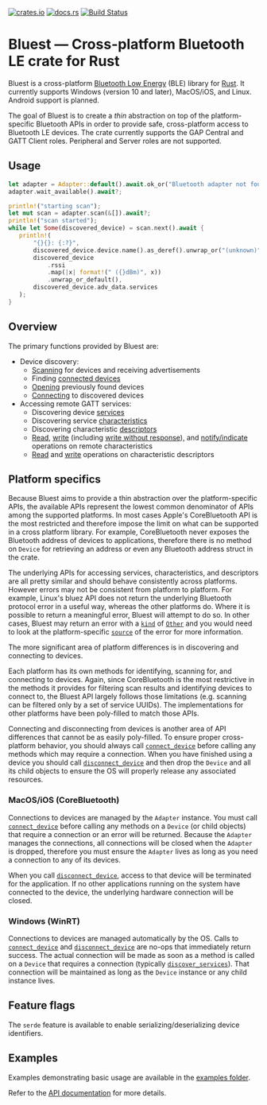 [![crates.io][crates-badge]][crates-url] [![docs.rs][docs-badge]][docs-url]
[![Build Status][actions-badge]][actions-url]

[crates-badge]: https://img.shields.io/crates/v/bluest
[crates-url]: https://crates.io/crates/bluest
[docs-badge]: https://docs.rs/bluest/badge.svg
[docs-url]: https://docs.rs/bluest
[actions-badge]: https://github.com/alexmoon/bluest/workflows/CI/badge.svg
[actions-url]: https://github.com/alexmoon/bluest/actions?query=workflow%3ACI+branch%3Amain

# Bluest — Cross-platform Bluetooth LE crate for Rust

<!-- cargo-rdme start -->

Bluest is a cross-platform [Bluetooth Low Energy] (BLE) library for [Rust]. It currently supports Windows (version
10 and later), MacOS/iOS, and Linux. Android support is planned.

The goal of Bluest is to create a *thin* abstraction on top of the platform-specific Bluetooth APIs in order to
provide safe, cross-platform access to Bluetooth LE devices. The crate currently supports the GAP Central and
GATT Client roles. Peripheral and Server roles are not supported.

[Rust]: https://www.rust-lang.org/
[Bluetooth Low Energy]: https://www.bluetooth.com/specifications/specs/

## Usage

```rust
let adapter = Adapter::default().await.ok_or("Bluetooth adapter not found")?;
adapter.wait_available().await?;

println!("starting scan");
let mut scan = adapter.scan(&[]).await?;
println!("scan started");
while let Some(discovered_device) = scan.next().await {
   println!(
       "{}{}: {:?}",
       discovered_device.device.name().as_deref().unwrap_or("(unknown)"),
       discovered_device
           .rssi
           .map(|x| format!(" ({}dBm)", x))
           .unwrap_or_default(),
       discovered_device.adv_data.services
   );
}
```

## Overview

The primary functions provided by Bluest are:

- Device discovery:
  - [Scanning][Adapter::scan] for devices and receiving advertisements
  - Finding [connected devices][Adapter::connected_devices]
  - [Opening][Adapter::open_device] previously found devices
  - [Connecting][Adapter::connect_device] to discovered devices
- Accessing remote GATT services:
  - Discovering device [services][Device::discover_services]
  - Discovering service [characteristics][Service::discover_characteristics]
  - Discovering characteristic [descriptors][Characteristic::discover_descriptors]
  - [Read][Characteristic::read], [write][Characteristic::write] (including
    [write without response][Characteristic::write_without_response]), and
    [notify/indicate][Characteristic::notify] operations on remote characteristics
  - [Read][Descriptor::read] and [write][Descriptor::write] operations on characteristic descriptors

## Platform specifics

Because Bluest aims to provide a thin abstraction over the platform-specific APIs, the available APIs represent the
lowest common denominator of APIs among the supported platforms. In most cases Apple's CoreBluetooth API is the
most restricted and therefore impose the limit on what can be supported in a cross platform library. For example,
CoreBluetooth never exposes the Bluetooth address of devices to applications, therefore there is no method on
`Device` for retrieving an address or even any Bluetooth address struct in the crate.

The underlying APIs for accessing services, characteristics, and descriptors are all pretty similar and should
behave consistently across platforms. However errors may not be consistent from platform to platform. For example,
Linux's bluez API does not return the underlying Bluetooth protocol error in a useful way, whereas the other
platforms do. Where it is possible to return a meaningful error, Bluest will attempt to do so. In other cases,
Bluest may return an error with a [`kind`][Error::kind] of [`Other`][error::ErrorKind::Other] and you would need to
look at the platform-specific [`source`][std::error::Error::source] of the error for more information.

The more significant area of platform differences is in discovering and connecting to devices.

Each platform has its own methods for identifying, scanning for, and connecting to devices. Again, since
CoreBluetooth is the most restrictive in the methods it provides for filtering scan results and identifying devices
to connect to, the Bluest API largely follows those limitations (e.g. scanning can be filtered only by a set of
service UUIDs). The implementations for other platforms have been poly-filled to match those APIs.

Connecting and disconnecting from devices is another area of API differences that cannot be as easily poly-filled.
To ensure proper cross-platform behavior, you should always call [`connect_device`][Adapter::connect_device] before
calling any methods which may require a connection. When you have finished using a device you should call
[`disconnect_device`][Adapter::disconnect_device] and then drop the `Device` and all its child objects to ensure
the OS will properly release any associated resources.

### MacOS/iOS (CoreBluetooth)

Connections to devices are managed by the `Adapter` instance. You must call
[`connect_device`][Adapter::connect_device] before calling any methods on a `Device` (or child objects)
that require a connection or an error will be returned. Because the `Adapter` manages the connections, all
connections will be closed when the `Adapter` is dropped, therefore you must ensure the `Adapter` lives as long as
you need a connection to any of its devices.

When you call [`disconnect_device`][Adapter::disconnect_device], access to that device will be terminated
for the application. If no other applications running on the system have connected to the device, the underlying
hardware connection will be closed.

### Windows (WinRT)

Connections to devices are managed automatically by the OS. Calls to [`connect_device`][Adapter::connect_device]
and [`disconnect_device`][Adapter::disconnect_device] are no-ops that immediately return success. The actual
connection will be made as soon as a method is called on a `Device` that requires a connection (typically
[`discover_services`][Device::discover_services]). That connection will be maintained as long as the `Device`
instance or any child instance lives.

## Feature flags

The `serde` feature is available to enable serializing/deserializing device
identifiers.

## Examples

Examples demonstrating basic usage are available in the [examples folder].

[examples folder]: https://github.com/alexmoon/bluest/tree/master/bluest/examples

<!-- cargo-rdme end -->

Refer to the [API documentation] for more details.

[API documentation]: https://docs.rs/bluest
[Adapter::scan]: https://docs.rs/bluest/latest/bluest/struct.Adapter.html#method.scan
[Adapter::connected_devices]: https://docs.rs/bluest/latest/bluest/struct.Adapter.html#method.connected_devices
[Adapter::open_device]: https://docs.rs/bluest/latest/bluest/struct.Adapter.html#method.open_device
[Adapter::connect_device]: https://docs.rs/bluest/latest/bluest/struct.Adapter.html#method.connect_device
[Adapter::disconnect_device]: https://docs.rs/bluest/latest/bluest/struct.Adapter.html#method.disconnect_device
[Device::discover_services]: https://docs.rs/bluest/latest/bluest/struct.Device.html#method.discover_services
[Service::discover_characteristics]: https://docs.rs/bluest/latest/bluest/struct.Service.html#method.discover_characteristics
[Characteristic::discover_descriptors]: https://docs.rs/bluest/latest/bluest/struct.Characteristic.html#method.discover_descriptors
[Characteristic::read]: https://docs.rs/bluest/latest/bluest/struct.Characteristic.html#method.read
[Characteristic::write]: https://docs.rs/bluest/latest/bluest/struct.Characteristic.html#method.write
[Characteristic::write_without_response]: https://docs.rs/bluest/latest/bluest/struct.Characteristic.html#method.write_without_response
[Characteristic::notify]: https://docs.rs/bluest/latest/bluest/struct.Characteristic.html#method.notify
[Descriptor::read]: https://docs.rs/bluest/latest/bluest/struct.Descriptor.html#method.read
[Descriptor::write]: https://docs.rs/bluest/latest/bluest/struct.Descriptor.html#method.write
[Error::kind]: https://docs.rs/bluest/latest/bluest/error/struct.Error.html#method.kind
[error::ErrorKind::Other]: https://docs.rs/bluest/latest/bluest/error/enum.ErrorKind.html#variant.Other
[std::error::Error::source]: https://doc.rust-lang.org/stable/std/error/trait.Error.html#method.source
